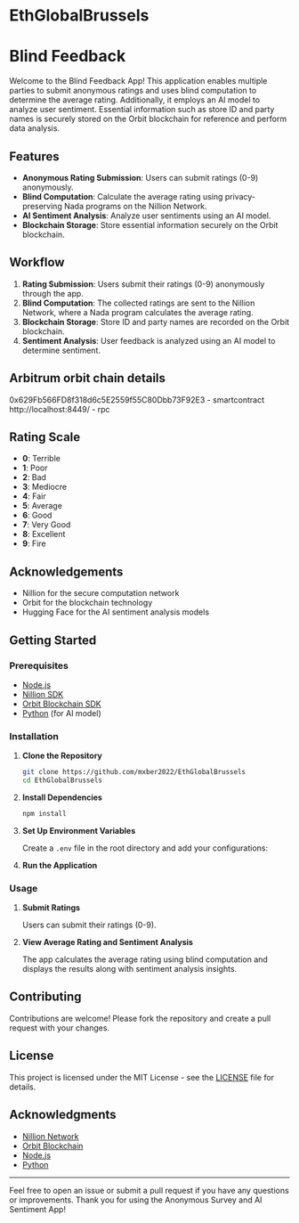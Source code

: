 # EthGlobalBrussels
 
# Blind Feedback

Welcome to the Blind Feedback App! This application enables multiple parties to submit anonymous ratings and uses blind computation to determine the average rating. Additionally, it employs an AI model to analyze user sentiment. Essential information such as store ID and party names is securely stored on the Orbit blockchain for reference and perform data analysis.

## Features

- **Anonymous Rating Submission**: Users can submit ratings (0-9) anonymously.
- **Blind Computation**: Calculate the average rating using privacy-preserving Nada programs on the Nillion Network.
- **AI Sentiment Analysis**: Analyze user sentiments using an AI model.
- **Blockchain Storage**: Store essential information securely on the Orbit blockchain.

## Workflow

1. **Rating Submission**: Users submit their ratings (0-9) anonymously through the app.
2. **Blind Computation**: The collected ratings are sent to the Nillion Network, where a Nada program calculates the average rating.
4. **Blockchain Storage**: Store ID and party names are recorded on the Orbit blockchain.
3. **Sentiment Analysis**: User feedback is analyzed using an AI model to determine sentiment.


## Arbitrum orbit chain details
0x629Fb566FD8f318d6c5E2559f55C80Dbb73F92E3 - smartcontract
http://localhost:8449/ - rpc

## Rating Scale

- **0**: Terrible
- **1**: Poor
- **2**: Bad
- **3**: Mediocre
- **4**: Fair
- **5**: Average
- **6**: Good
- **7**: Very Good
- **8**: Excellent
- **9**: Fire

## Acknowledgements
- Nillion for the secure computation network
- Orbit for the blockchain technology
- Hugging Face for the AI sentiment analysis models

## Getting Started

### Prerequisites

- [Node.js](https://nodejs.org/)
- [Nillion SDK](https://nillion.network/sdk)
- [Orbit Blockchain SDK](https://orbit.network/sdk)
- [Python](https://www.python.org/) (for AI model)

### Installation

1. **Clone the Repository**

   ```bash
   git clone https://github.com/mxber2022/EthGlobalBrussels
   cd EthGlobalBrussels
   ```

2. **Install Dependencies**

   ```bash
   npm install
   ```

3. **Set Up Environment Variables**

   Create a `.env` file in the root directory and add your configurations:

4. **Run the Application**


### Usage

1. **Submit Ratings**

   Users can submit their ratings (0-9).

2. **View Average Rating and Sentiment Analysis**

   The app calculates the average rating using blind computation and displays the results along with sentiment analysis insights.

## Contributing

Contributions are welcome! Please fork the repository and create a pull request with your changes.

## License

This project is licensed under the MIT License - see the [LICENSE](LICENSE) file for details.

## Acknowledgments

- [Nillion Network](https://nillion.network/)
- [Orbit Blockchain](https://orbit.network/)
- [Node.js](https://nodejs.org/)
- [Python](https://www.python.org/)

---

Feel free to open an issue or submit a pull request if you have any questions or improvements. Thank you for using the Anonymous Survey and AI Sentiment App!